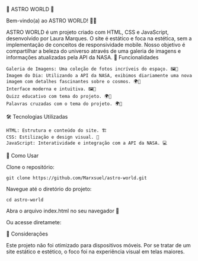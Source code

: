 🌌 ASTRO WORLD 🌠

Bem-vindo(a) ao ASTRO WORLD! 🚀✨

ASTRO WORLD é um projeto criado com HTML, CSS e JavaScript, desenvolvido por Laura Marques. O site é estático e foca na estética, sem a implementação de conceitos de responsividade mobile. Nosso objetivo é compartilhar a beleza do universo através de uma galeria de imagens e informações atualizadas pela API da NASA.
🔭 Funcionalidades

    Galeria de Imagens: Uma coleção de fotos incríveis do espaço. 🖼️🌠
    Imagem do Dia: Utilizando a API da NASA, exibimos diariamente uma nova imagem com detalhes fascinantes sobre o cosmos. 🌍📸
    Interface moderna e intuitiva. 🖼️🌠
    Quizz educativo com tema do projeto. 🌍🌠
    Palavras cruzadas com o tema do projeto. 🌍🌠

🛠️ Tecnologias Utilizadas

    HTML: Estrutura e conteúdo do site. 🏗️
    CSS: Estilização e design visual. 🎨
    JavaScript: Interatividade e integração com a API da NASA. 💻

🚀 Como Usar

  Clone o repositório:
    
    git clone https://github.com/Marxsuel/astro-world.git

Navegue até o diretório do projeto:

    cd astro-world

  Abra o arquivo index.html no seu navegador 🌌

  Ou acesse diretamete:
    
  

📱 Considerações

Este projeto não foi otimizado para dispositivos móveis. Por se tratar de um site estático e estético, o foco foi na experiência visual em telas maiores.

